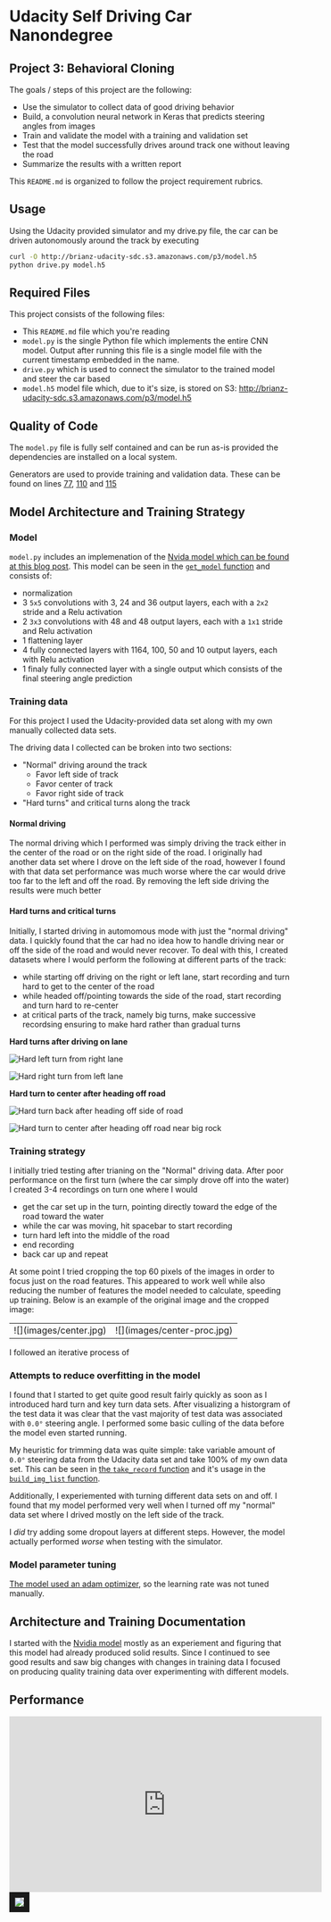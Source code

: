# Udacity Self Driving Car Nanondegree 

## Project 3: **Behavioral Cloning** 

The goals / steps of this project are the following:

* Use the simulator to collect data of good driving behavior
* Build, a convolution neural network in Keras that predicts steering angles from images
* Train and validate the model with a training and validation set
* Test that the model successfully drives around track one without leaving the road
* Summarize the results with a written report

This `README.md` is organized to follow the project requirement rubrics.

## Usage

Using the Udacity provided simulator and my drive.py file, the car can be driven autonomously around the track by executing 

```sh
curl -O http://brianz-udacity-sdc.s3.amazonaws.com/p3/model.h5
python drive.py model.h5
```

## Required Files

This project consists of the following files:

- This `README.md` file which you're reading
- `model.py` is the single Python file which implements the entire CNN model. Output after running
  this file is a single model file with the current timestamp embedded in the name.
- `drive.py` which is used to connect the simulator to the trained model and steer the car based
- `model.h5` model file which, due to it's size, is stored on S3: http://brianz-udacity-sdc.s3.amazonaws.com/p3/model.h5


## Quality of Code

The `model.py` file is fully self contained and can be run as-is provided the dependencies are installed on a local system.

Generators are used to provide training and validation data.  These can be found on lines 
[77](model.py#L77), 
[110](model.py#L110)
and [115](model.py#L115)


## Model Architecture and Training Strategy

### Model
`model.py` includes an implemenation of the [Nvida model which can be found at this blog post](https://devblogs.nvidia.com/parallelforall/deep-learning-self-driving-cars/).
This model can be seen in the [`get_model` function](model.py#L120)
and consists of:

- normalization
- 3 `5x5` convolutions with 3, 24 and 36 output layers, each with a `2x2` stride and a Relu activation
- 2 `3x3` convolutions with 48 and 48 output layers, each with a `1x1` stride and Relu activation
- 1 flattening layer
- 4 fully connected layers with 1164, 100, 50 and 10 output layers, each with Relu activation
- 1 finaly fully connected layer with a single output which consists of the final steering angle prediction

### Training data

For this project I used the Udacity-provided data set along with my own manually collected data sets.

The driving data I collected can be broken into two sections:

- "Normal" driving around the track
  - Favor left side of track
  - Favor center of track
  - Favor right side of track
- "Hard turns" and critical turns along the track

#### Normal driving

The normal driving which I performed was simply driving the track either in the center of the road or on the right 
side of the road. I originally had another data set where I drove on the left side of the road, however I found with
that data set performance was much worse where the car would drive too far to the left and off the road. By removing
the left side driving the results were much better

#### Hard turns and critical turns

Initially, I started driving in automomous mode with just the "normal driving" data. I quickly found that the car had
no idea how to handle driving near or off the side of the road and would never recover. To deal with this, I 
created datasets where I would perform the following at different parts of the track:

- while starting off driving on the right or left lane, start recording and turn hard to get to the center of the road
- while headed off/pointing towards the side of the road, start recording and turn hard to re-center
- at critical parts of the track, namely big turns, make successive recordsing ensuring to make hard rather
  than gradual turns

**Hard turns after driving on lane**

![Hard left turn from right lane](images/hard-left-turn-while-driving-on-lane.gif)

![Hard right turn from left lane](images/hard-right-turn-while-driving-on-lane.gif)

**Hard turn to center after heading off road**

![Hard turn back after heading off side of road](images/hard-left-turn-after-heading-to-right-lane.gif)

![Hard turn to center after heading off road near big rock](images/hard-right-turn-after-big-rock-apex.gif)

### Training strategy

I initially tried testing after trianing on the "Normal" driving data.  After poor performance on the first turn
(where the car simply drove off into the water) I created 3-4 recordings on turn one where I would 

- get the car set up in the turn, pointing directly toward the edge of the road toward the water
- while the car was moving, hit spacebar to start recording
- turn hard left into the middle of the road
- end recording
- back car up and repeat

At some point I tried cropping the top 60 pixels of the images in order to focus just on the road features.
This appeared to work well while also reducing the number of features the model needed to calculate, speeding
up training. Below is an example of the original image and the cropped image:

<table>
  <tr>
    <td>![](images/center.jpg)</td>
    <td>![](images/center-proc.jpg)</td>
  </tr>
</table>

I followed an iterative process of

### Attempts to reduce overfitting in the model

I found that I started to get quite good result fairly quickly as soon as I introduced hard turn and key turn data sets. 
After visualizing a historgram of the test data it was clear that the vast majority of test data was associated with 
`0.0°` steering angle. I performed some basic culling of the data before the model even started running.

My heuristic for trimming data was quite simple: take variable amount of `0.0°` steering data from the Udacity data set
and take 100% of my own data set. This can be seen in [the `take_record` function](model.py#L29-L43) 
and it's usage in the [`build_img_list` function](model.py#L67).

Additionally, I experiemented with turning different data sets on and off.  I found that my model performed very well
when I turned off my "normal" data set where I drived mostly on the left side of the track.

I _did_ try adding some dropout layers at different steps. However, the model actually performed _worse_ when testing
with the simulator.

### Model parameter tuning

[The model used an adam optimizer](model.py#L195), so the 
learning rate was not tuned manually.


## Architecture and Training Documentation

I started with the [Nvidia model](https://devblogs.nvidia.com/parallelforall/deep-learning-self-driving-cars/) mostly
as an experiement and figuring that this model had already produced solid results. Since I continued to see
good results and saw big changes with changes in training data I focused on producing quality training data
over experimenting with different models.

## Performance
<iframe width="560" height="315" src="https://www.youtube.com/embed/VeFm4lJxAGk?ecver=1" frameborder="0" allowfullscreen></iframe>

<a href="http://www.youtube.com/watch?feature=player_embedded&v=VeFm4lJxAGk" target="_blank">
  <img src="http://img.youtube.com/vi/VeFm4lJxAGk/0.jpg" border="10" />
</a>
